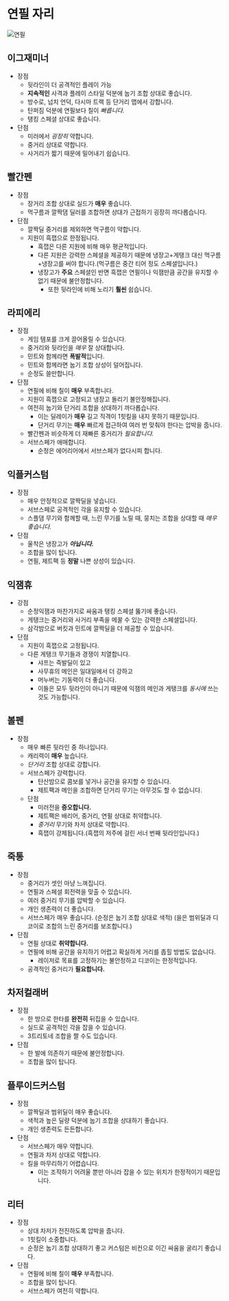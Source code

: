# 연필 자리

![연필]()

## 이그재미너

- 장점
  - 뒷라인이 더 공격적인 플레이 가능
  - **지속적인** 사격과 플레이 스타일 덕분에 눕기 조합 상대로 좋습니다.
  - 방수로, 넙치 언덕, 다시마 트랙 등 단거리 맵에서 강합니다.
  - 탄퍼짐 덕분에 연필보다 칠이 _빠릅니다._
  - 탱킹 스페셜 상대로 좋습니다.
- 단점
  - 미러에서 _굉장히_ 약합니다.
  - 중거리 상대로 약합니다.
  - 사거리가 짧기 때문에 밀어내기 쉽습니다.

## 빨간펜

- 장점
  - 장거리 조합 상대로 실드가 **매우** 좋습니다.
  - 먹구름과 깔짝댐 딜러를 조합하면 상대가 근접하기 굉장히 까다롭습니다.
- 단점
  - 깔짝딜 중거리를 제외하면 먹구름이 약합니다.
  - 지원이 흑잽으로 한정됩니다.
    - 흑잽은 다른 지원에 비해 매우 평균적입니다.
    - 다른 지원은 강력한 스페셜을 제공하기 때문에 냉장고+게탱크 대신 먹구름+냉장고를 써야 합니다.(먹구름은 중간 티어 정도 스페셜입니다.)
    - 냉장고가 **주요** 스페셜인 반면 흑잽은 연필이나 익잼만큼 공간을 유지할 수 없기 때문에 불안정합니다.
      - 또한 뒷라인에 비해 노리기 **훨씬** 쉽습니다.

## 라피에리

- 장점
  - 게임 템포를 크게 끌어올릴 수 있습니다.
  - 중거리와 뒷라인을 _매우_ 잘 상대합니다.
  - 민트와 함께라면 **폭발적**입니다.
  - 민트와 함께라면 눕기 조합 상성이 덜어집니다.
  - 순정도 쓸만합니다.
- 단점
  - 연필에 비해 칠이 **매우** 부족합니다.
  - 지원이 흑잽으로 고정되고 냉장고 돌리기 불안정해집니다.
  - 여전히 눕기와 단거리 조합을 상대하기 까다롭습니다.
    - 이는 딜레이가 **매우** 길고 직격이 1힛킬을 내지 못하기 때문입니다.
    - 단거리 무기는 **매우** 빠르게 접근하여 여러 번 맞춰야 한다는 압박을 줍니다.
  - 빨간펜과 비슷하게 더 재빠른 중거리가 _필요합니다._
  - 서브스페가 애매합니다.
    - 순정은 에어리어에서 서브스페가 없다시피 합니다.

## 익플커스텀

- 장점
  - 매우 안정적으로 깔짝딜을 넣습니다.
  - 서브스페로 공격적인 각을 유지할 수 있습니다.
  - 스플댐 무기와 함께할 때, 느린 무기를 노릴 때, 뭉치는 조합을 상대할 때 _매우 좋습니다._
- 단점
  - 울착은 냉장고가 **_아닙니다._**
  - 조합을 많이 탑니다.
  - 연필, 제트팩 등 **정말** 나쁜 상성이 있습니다.

## 익잼휴

- 강점
  - 순정익잼과 마찬가지로 싸움과 탱킹 스페셜 뚫기에 좋습니다.
  - 게탱크는 중거리와 사거리 부족을 메꿀 수 있는 강력한 스페셜입니다.
  - 삼각밤으로 버킷과 민트에 깔짝딜을 더 제공할 수 있습니다.
- 단점
  - 지원이 흑잽으로 고정됩니다.
  - 다른 게탱크 무기들과 경쟁이 치열합니다.
    - 샤프는 즉발딜이 있고
    - 사무휴의 메인은 일대일에서 더 강하고
    - 머누버는 기동력이 더 좋습니다.
    - 이들은 모두 뒷라인이 아니기 때문에 익잼의 메인과 게탱크를 _동시에_ 쓰는 것도 가능합니다.

## 볼펜

- 장점
  - 매우 빠른 뒷라인 중 하나입니다.
  - 캐리력이 **매우** 높습니다.
  - _단거리_ 조합 상대로 강합니다.
  - 서브스페가 강력합니다.
    - 탄산밤으로 콤보를 넣거나 공간을 유지할 수 있습니다.
    - 제트팩과 메인을 조합하면 단거리 무기는 아무것도 할 수 없습니다.
  - 단점
    - 미러전을 **증오합니다.**
    - 제트팩은 배리어, 중거리, 연필 상대로 취약합니다.
    - _중거리_ 무기와 차저 상대로 약합니다.
    - 흑잽이 강제됩니다.(흑잽의 저주에 걸린 서너 번째 뒷라인입니다.)

## 죽통

- 장점
  - 중거리가 셋인 마냥 느껴집니다.
  - 연필과 스페셜 회전력을 맞출 수 있습니다.
  - 여러 중거리 무기를 압박할 수 있습니다.
  - 개인 생존력이 더 좋습니다.
  - 서브스페가 매우 좋습니다. (순정은 눕기 조합 상대로 색적) (을은 범위딜과 디코이로 조합의 느린 중거리를 보조합니다.)
- 단점
  - 연필 상대로 **취약합니다.**
  - 연필에 비해 공간을 유지하기 어렵고 확실하게 거리를 좁힐 방법도 없습니다.
    - 레이저로 목표를 고정하기는 불안정하고 디코이는 한정적입니다.
  - 공격적인 중거리가 **필요합니다.**

## 차저컬래버

- 장점
  - 한 방으로 한타를 **완전히** 뒤집을 수 있습니다.
  - 실드로 공격적인 각을 잡을 수 있습니다.
  - 3트리토네 조합을 짤 수도 있습니다.
- 단점
  - 한 발에 의존하기 때문에 불안정합니다.
  - 조합을 많이 탑니다.

## 플루이드커스텀

- 장점
  - 깔짝딜과 범위딜이 매우 좋습니다.
  - 색적과 높은 딜량 덕분에 눕기 조합을 상대하기 좋습니다.
  - 개인 생존력도 든든합니다.
- 단점
  - 서브스페가 매우 약합니다.
  - 연필과 차저 상대로 약합니다.
  - 킬을 마무리하기 어렵습니다.
    - 이는 조작하기 어려울 뿐만 아니라 잡을 수 있는 위치가 한정적이기 때문입니다.

## 리터

- 장점
  - 상대 차저가 전진하도록 압박을 줍니다.
  - 1힛킬이 소중합니다.
  - 순정은 눕기 조합 상대하기 좋고 커스텀은 비컨으로 이긴 싸움을 굴리기 좋습니다.
- 단점
  - 연필에 비해 칠이 **매우** 부족합니다.
  - 조합을 많이 탑니다.
  - 서브스페가 여전히 약합니다.
